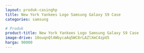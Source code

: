 ```yaml
---
layout: produk-casinghp
title: New York Yankees Logo Samsung Galaxy S9 Case
categories: samsung

# Produk
product-title: New York Yankees Logo Samsung Galaxy S9 Case
image-drive: 10ouqnQl4WbycaAq5WC8rLAZlXmC4zpU5
harga: 90000
---
```

